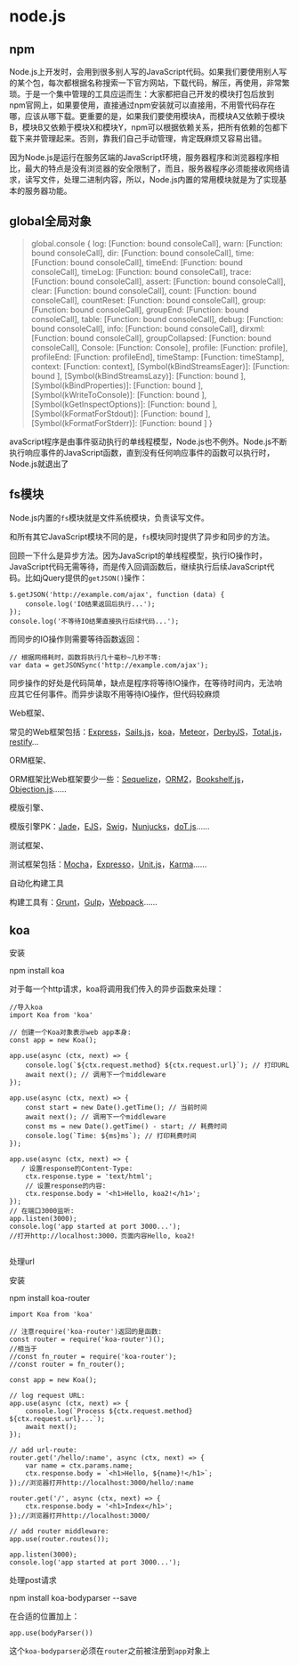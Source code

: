 # node.js

## npm

Node.js上开发时，会用到很多别人写的JavaScript代码。如果我们要使用别人写的某个包，每次都根据名称搜索一下官方网站，下载代码，解压，再使用，非常繁琐。于是一个集中管理的工具应运而生：大家都把自己开发的模块打包后放到npm官网上，如果要使用，直接通过npm安装就可以直接用，不用管代码存在哪，应该从哪下载。更重要的是，如果我们要使用模块A，而模块A又依赖于模块B，模块B又依赖于模块X和模块Y，npm可以根据依赖关系，把所有依赖的包都下载下来并管理起来。否则，靠我们自己手动管理，肯定既麻烦又容易出错。

因为Node.js是运行在服务区端的JavaScript环境，服务器程序和浏览器程序相比，最大的特点是没有浏览器的安全限制了，而且，服务器程序必须能接收网络请求，读写文件，处理二进制内容，所以，Node.js内置的常用模块就是为了实现基本的服务器功能。

## global全局对象

> global.console
> {
> log: [Function: bound consoleCall],
> warn: [Function: bound consoleCall],
> dir: [Function: bound consoleCall],
> time: [Function: bound consoleCall],
> timeEnd: [Function: bound consoleCall],
> timeLog: [Function: bound consoleCall],
> trace: [Function: bound consoleCall],
> assert: [Function: bound consoleCall],
> clear: [Function: bound consoleCall],
> count: [Function: bound consoleCall],
> countReset: [Function: bound consoleCall],
> group: [Function: bound consoleCall],
> groupEnd: [Function: bound consoleCall],
> table: [Function: bound consoleCall],
> debug: [Function: bound consoleCall],
> info: [Function: bound consoleCall],
> dirxml: [Function: bound consoleCall],
>                                                                                                                                                                                     groupCollapsed: [Function: bound consoleCall],
> Console: [Function: Console],
> profile: [Function: profile],
> profileEnd: [Function: profileEnd],
> timeStamp: [Function: timeStamp],
> context: [Function: context],
> [Symbol(kBindStreamsEager)]: [Function: bound ],
> [Symbol(kBindStreamsLazy)]: [Function: bound ],
> [Symbol(kBindProperties)]: [Function: bound ],
> [Symbol(kWriteToConsole)]: [Function: bound ],
> [Symbol(kGetInspectOptions)]: [Function: bound ],
> [Symbol(kFormatForStdout)]: [Function: bound ],
> [Symbol(kFormatForStderr)]: [Function: bound ]
> }

avaScript程序是由事件驱动执行的单线程模型，Node.js也不例外。Node.js不断执行响应事件的JavaScript函数，直到没有任何响应事件的函数可以执行时，Node.js就退出了

## fs模块



Node.js内置的`fs`模块就是文件系统模块，负责读写文件。

和所有其它JavaScript模块不同的是，`fs`模块同时提供了异步和同步的方法。

回顾一下什么是异步方法。因为JavaScript的单线程模型，执行IO操作时，JavaScript代码无需等待，而是传入回调函数后，继续执行后续JavaScript代码。比如jQuery提供的`getJSON()`操作：

```
$.getJSON('http://example.com/ajax', function (data) {
    console.log('IO结果返回后执行...');
});
console.log('不等待IO结果直接执行后续代码...');
```

而同步的IO操作则需要等待函数返回：

```
// 根据网络耗时，函数将执行几十毫秒~几秒不等:
var data = getJSONSync('http://example.com/ajax');
```

同步操作的好处是代码简单，缺点是程序将等待IO操作，在等待时间内，无法响应其它任何事件。而异步读取不用等待IO操作，但代码较麻烦

Web框架、

常见的Web框架包括：[Express](http://expressjs.com/)，[Sails.js](http://sailsjs.org/)，[koa](http://koajs.com/)，[Meteor](https://www.meteor.com/)，[DerbyJS](http://derbyjs.com/)，[Total.js](https://www.totaljs.com/)，[restify](http://restify.com/)…

ORM框架、

ORM框架比Web框架要少一些：[Sequelize](http://www.sequelizejs.com/)，[ORM2](http://dresende.github.io/node-orm2/)，[Bookshelf.js](http://bookshelfjs.org/)，[Objection.js](http://vincit.github.io/objection.js/)……

模版引擎、

模版引擎PK：[Jade](http://jade-lang.com/)，[EJS](http://ejs.co/)，[Swig](https://github.com/paularmstrong/swig)，[Nunjucks](http://mozilla.github.io/nunjucks/)，[doT.js](http://olado.github.io/doT/)……

测试框架、

测试框架包括：[Mocha](http://mochajs.org/)，[Expresso](http://visionmedia.github.io/expresso/)，[Unit.js](http://unitjs.com/)，[Karma](http://karma-runner.github.io/)……

自动化构建工具

构建工具有：[Grunt](http://gruntjs.com/)，[Gulp](http://gulpjs.com/)，[Webpack](http://webpack.github.io/)……

## koa

安装

npm install koa

对于每一个http请求，koa将调用我们传入的异步函数来处理：

```
//导入koa
import Koa from 'koa'

// 创建一个Koa对象表示web app本身:
const app = new Koa();

app.use(async (ctx, next) => {
    console.log(`${ctx.request.method} ${ctx.request.url}`); // 打印URL
    await next(); // 调用下一个middleware
});

app.use(async (ctx, next) => {
    const start = new Date().getTime(); // 当前时间
    await next(); // 调用下一个middleware
    const ms = new Date().getTime() - start; // 耗费时间
    console.log(`Time: ${ms}ms`); // 打印耗费时间
});

app.use(async (ctx, next) => {
   / 设置response的Content-Type:
    ctx.response.type = 'text/html';
    // 设置response的内容:
    ctx.response.body = '<h1>Hello, koa2!</h1>';
});
// 在端口3000监听:
app.listen(3000);
console.log('app started at port 3000...');
//打开http://localhost:3000，页面内容Hello, koa2!


```

处理url

安装

npm install koa-router

```
import Koa from 'koa'

// 注意require('koa-router')返回的是函数:
const router = require('koa-router')();
//相当于
//const fn_router = require('koa-router');
//const router = fn_router();

const app = new Koa();

// log request URL:
app.use(async (ctx, next) => {
    console.log(`Process ${ctx.request.method} ${ctx.request.url}...`);
    await next();
});

// add url-route:
router.get('/hello/:name', async (ctx, next) => {
    var name = ctx.params.name;
    ctx.response.body = `<h1>Hello, ${name}!</h1>`;
});//浏览器打开http://localhost:3000/hello/:name

router.get('/', async (ctx, next) => {
    ctx.response.body = '<h1>Index</h1>';
});//浏览器打开http://localhost:3000/

// add router middleware:
app.use(router.routes());

app.listen(3000);
console.log('app started at port 3000...');
```

处理post请求

npm install koa-bodyparser --save

在合适的位置加上：

```
app.use(bodyParser())
```

这个`koa-bodyparser`必须在`router`之前被注册到`app`对象上